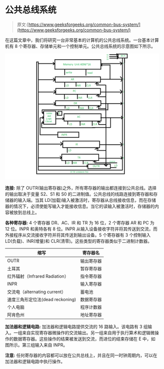 # 公共总线系统

> 原文:[https://www.geeksforgeeks.org/common-bus-system/](https://www.geeksforgeeks.org/common-bus-system/)

在这篇文章中，我们将研究一台非常基本的计算机的公共总线系统。一台基本计算机有 8 个寄存器、存储单元和一个控制单元。公共总线系统的示意图如下所示。

![](img/d4708812d5fd8077dde198a3f05fd2d4.png)

**连接:**
除了 OUTR(输出寄存器)之外，所有寄存器的输出都连接到公共总线。选择的输出取决于变量 S2、S1 和 S0 的二进制值。公共总线的线路连接到寄存器和存储器的输入端。当其 LD(加载)输入被激活时，寄存器从总线接收信息，而在存储器的情况下，必须使能写输入才能接收信息。当它的读输入被激活时，存储器的内容被放到总线上。

**各种寄存器:**
4 个寄存器 DR、AC、IR 和 TR 为 16 位，2 个寄存器 AR 和 PC 为 12 位。INPR 和奥特各有 8 位。INPR 从输入设备接收字符并将其传送到交流，而外接程序从交流接收字符并将其传送到输出设备。5 个寄存器有 3 个控制输入 LD(负载)、INR(增量)和 CLR(清零)。这些类型的寄存器类似于二进制计数器。

<center>

| 缩写 | 寄存器名 |
| --- | --- |
| OUTR | 输出寄存器 |
| 土耳其 | 暂存寄存器 |
| 红外辐射（Infrared Radiation） | 指令寄存器 |
| INPR | 输入寄存器 |
| 交流电（alternating current） | 蓄电池 |
| 速度三角形定位法(dead reckoning) | 数据寄存器 |
| 个人电脑 | 程序计数器 |
| 阿肯色州 | 地址寄存器 |

</center>

**加法器和逻辑电路:**
加法器和逻辑电路提供交流的 16 路输入。该电路有 3 组输入。一组来自实现寄存器微操作的交流输出。另一组来自用于执行算术和逻辑微操作的数据寄存器。这些操作的结果被发送到交流，而进位的结束存储在 E 中，如图所示。第三组输入来自 INPR。

**注意:**
任何寄存器的内容都可以放在公共总线上，并且在同一时钟周期内，可以在加法器和逻辑电路中执行操作。